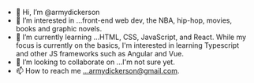 - 👋 Hi, I’m @armydickerson
- 👀 I’m interested in ...front-end web dev, the NBA, hip-hop, movies, books and graphic novels. 
- 🌱 I’m currently learning ...HTML, CSS, JavaScript, and React. While my focus is currently on the basics, I'm interested in learning Typescript and other JS frameworks such as Angular and Vue.  
- 💞️ I’m looking to collaborate on ...I'm not sure yet. 
- 📫 How to reach me ...armydickerson@gmail.com.

<!---
armydickerson/armydickerson is a ✨ special ✨ repository because its `README.md` (this file) appears on your GitHub profile.
You can click the Preview link to take a look at your changes.
--->
